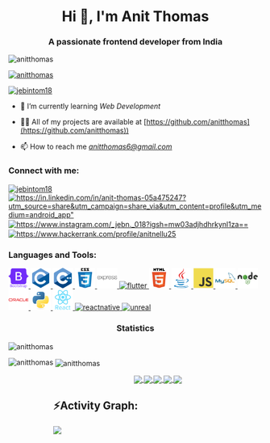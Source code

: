<h1 align="center">Hi 👋, I'm Anit Thomas</h1>
<h3 align="center">A passionate frontend developer from India</h3>

<p align="left"> <img src="https://komarev.com/ghpvc/?username=anitthomas&label=Profile%20views&color=0e75b6&style=flat" alt="anitthomas" /> </p>

<p align="left"> <a href="https://github.com/ryo-ma/github-profile-trophy"><img src="https://github-profile-trophy.vercel.app/?username=anitthomas" alt="anitthomas" /></a> </p>

<p align="left"> <a href="https://twitter.com/jebintom18" target="blank"><img src="https://img.shields.io/twitter/follow/jebintom18?logo=twitter&style=for-the-badge" alt="jebintom18" /></a> </p>

- 🌱 I’m currently learning *Web Development*

- 👨‍💻 All of my projects are available at [https://github.com/anitthomas](https://github.com/anitthomas))

- 📫 How to reach me *anitthomas6@gmail.com*

<h3 align="left">Connect with me:</h3>
<p align="left">
<a href="https://twitter.com/jebintom18" target="blank"><img align="center" src="https://raw.githubusercontent.com/rahuldkjain/github-profile-readme-generator/master/src/images/icons/Social/twitter.svg" alt="jebintom18" height="30" width="40" /></a>
<a href=" https://in.linkedin.com/in/anit-thomas-05a475247 utm_source=share&utm_campaign=share_via&utm_content=profile&utm_medium=android_app" target="blank"><img align="center" src="https://raw.githubusercontent.com/rahuldkjain/github-profile-readme-generator/master/src/images/icons/Social/linked-in-alt.svg" alt= https://in.linkedin.com/in/anit-thomas-05a475247?utm_source=share&utm_campaign=share_via&utm_content=profile&utm_medium=android_app" height="30" width="40" /></a>
<a href="https://instagram.com/https://www.instagram.com/_jebn._018?igsh=mw03adjhdhrkynl1za==" target="blank"><img align="center" src="https://raw.githubusercontent.com/rahuldkjain/github-profile-readme-generator/master/src/images/icons/Social/instagram.svg" alt="https://www.instagram.com/_jebn._018?igsh=mw03adjhdhrkynl1za==" height="30" width="40" /></a>
<a href="https://www.hackerrank.com/profile/anitnellu25" target="blank"><img align="center" src="https://raw.githubusercontent.com/rahuldkjain/github-profile-readme-generator/master/src/images/icons/Social/hackerrank.svg" alt="https://www.hackerrank.com/profile/anitnellu25" height="30" width="40" /></a>
</p>

<h3 align="left">Languages and Tools:</h3>
<p align="left"> <a href="https://getbootstrap.com" target="_blank" rel="noreferrer"> <img src="https://raw.githubusercontent.com/devicons/devicon/master/icons/bootstrap/bootstrap-plain-wordmark.svg" alt="bootstrap" width="40" height="40"/> </a> <a href="https://www.cprogramming.com/" target="_blank" rel="noreferrer"> <img src="https://raw.githubusercontent.com/devicons/devicon/master/icons/c/c-original.svg" alt="c" width="40" height="40"/> </a> <a href="https://www.w3schools.com/cpp/" target="_blank" rel="noreferrer"> <img src="https://raw.githubusercontent.com/devicons/devicon/master/icons/cplusplus/cplusplus-original.svg" alt="cplusplus" width="40" height="40"/> </a> <a href="https://www.w3schools.com/css/" target="_blank" rel="noreferrer"> <img src="https://raw.githubusercontent.com/devicons/devicon/master/icons/css3/css3-original-wordmark.svg" alt="css3" width="40" height="40"/> </a> <a href="https://expressjs.com" target="_blank" rel="noreferrer"> <img src="https://raw.githubusercontent.com/devicons/devicon/master/icons/express/express-original-wordmark.svg" alt="express" width="40" height="40"/> </a> <a href="https://flutter.dev" target="_blank" rel="noreferrer"> <img src="https://www.vectorlogo.zone/logos/flutterio/flutterio-icon.svg" alt="flutter" width="40" height="40"/> </a> <a href="https://www.w3.org/html/" target="_blank" rel="noreferrer"> <img src="https://raw.githubusercontent.com/devicons/devicon/master/icons/html5/html5-original-wordmark.svg" alt="html5" width="40" height="40"/> </a> <a href="https://www.java.com" target="_blank" rel="noreferrer"> <img src="https://raw.githubusercontent.com/devicons/devicon/master/icons/java/java-original.svg" alt="java" width="40" height="40"/> </a> <a href="https://developer.mozilla.org/en-US/docs/Web/JavaScript" target="_blank" rel="noreferrer"> <img src="https://raw.githubusercontent.com/devicons/devicon/master/icons/javascript/javascript-original.svg" alt="javascript" width="40" height="40"/> </a> <a href="https://www.mysql.com/" target="_blank" rel="noreferrer"> <img src="https://raw.githubusercontent.com/devicons/devicon/master/icons/mysql/mysql-original-wordmark.svg" alt="mysql" width="40" height="40"/> </a> <a href="https://nodejs.org" target="_blank" rel="noreferrer"> <img src="https://raw.githubusercontent.com/devicons/devicon/master/icons/nodejs/nodejs-original-wordmark.svg" alt="nodejs" width="40" height="40"/> </a> <a href="https://www.oracle.com/" target="_blank" rel="noreferrer"> <img src="https://raw.githubusercontent.com/devicons/devicon/master/icons/oracle/oracle-original.svg" alt="oracle" width="40" height="40"/> </a> <a href="https://www.python.org" target="_blank" rel="noreferrer"> <img src="https://raw.githubusercontent.com/devicons/devicon/master/icons/python/python-original.svg" alt="python" width="40" height="40"/> </a> <a href="https://reactjs.org/" target="_blank" rel="noreferrer"> <img src="https://raw.githubusercontent.com/devicons/devicon/master/icons/react/react-original-wordmark.svg" alt="react" width="40" height="40"/> </a> <a href="https://reactnative.dev/" target="_blank" rel="noreferrer"> <img src="https://reactnative.dev/img/header_logo.svg" alt="reactnative" width="40" height="40"/> </a> <a href="https://unrealengine.com/" target="_blank" rel="noreferrer"> <img src="https://raw.githubusercontent.com/kenangundogan/fontisto/036b7eca71aab1bef8e6a0518f7329f13ed62f6b/icons/svg/brand/unreal-engine.svgtheme=radical" alt="unreal" width="40" height="40"/> </a> </p>



<h3 align="center">Statistics</h3>
<p><img align="center" src="https://github-readme-streak-stats.herokuapp.com/?user=anitthomas&" alt="anitthomas" /></p>

<img align="left" height="180em" src="https://github-readme-stats.vercel.app/api/top-langs/?username=anitthomas&langs_count=8&theme=radical" alt=anitthomas />

<p>&nbsp;<img align="center" height="180em" src="https://github-readme-stats.vercel.app/api?username=anitthomas&show_icons=true&locale=en&theme=dark" alt="anitthomas" /></p>


<div align="center">
  <a href="https://github.com/anitthomas">
    <img align="center" src="http://github-profile-summary-cards.vercel.app/api/cards/stats?username=anitthomas&theme=2077" height="180em" />
  </a>
 
  <a href="https://github.com/anitthomas">
    <img align="center" src="http://github-profile-summary-cards.vercel.app/api/cards/most-commit-language?username=anitthomas&theme=2077" height="180em" />
  </a>
  <a href="https://github.com/anitthomas">
    <img align="center" src="http://github-profile-summary-cards.vercel.app/api/cards/repos-per-language?username=anitthomas&theme=2077" height="180em" />
  </a>
  <a href="https://github.com/anitthomas">
    <img align="center" src="http://github-profile-summary-cards.vercel.app/api/cards/productive-time?username=anitthomas&theme=2077" height="180em" />
  </a>
  <a href="https://github.com/anitthomas">
    <img align="center" src="http://github-profile-summary-cards.vercel.app/api/cards/profile-details?username=anitthomas&theme=2077" height="180em" />
  </a>
</div>



</div>
<h2 align="left">⚡Activity Graph:</h2>
<img align="center" src="https://github-readme-activity-graph.vercel.app/graph?username=jebintom&theme=tokyo-night"/>
